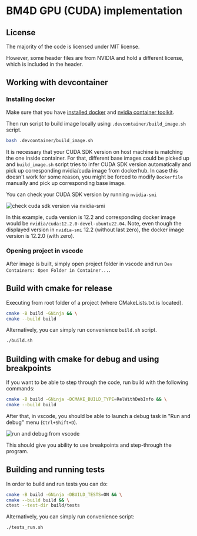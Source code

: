 # BM4D GPU (CUDA) implementation

## License

The majority of the code is licensed under MIT license. 

However, some header files are from NVIDIA and hold a different license, which is included in the header.


## Working with devcontainer

### Installing docker

Make sure that you have [installed docker](https://docs.docker.com/engine/install/) and [nvidia container toolkit](https://docs.nvidia.com/datacenter/cloud-native/container-toolkit/latest/install-guide.html).

Then run script to build image locally using `.devcontainer/build_image.sh` script.

```bash
bash .devcontainer/build_image.sh
```

It is necessary that your CUDA SDK version on host machine is matching the one inside container.
For that, different base images could be picked up and `build_image.sh` script tries to infer
CUDA SDK version automatically and pick up corresponding nvidia/cuda image from dockerhub.
In case this doesn't work for some reason, you might be forced to modify `Dockerfile` manually and pick up corresponding base image.

You can check your CUDA SDK version by running `nvidia-smi`

![check cuda sdk version via nvidia-smi](docs/images/nvidia_version.png)

In this example, cuda version is 12.2 and corresponding docker image would be `nvidia/cuda:12.2.0-devel-ubuntu22.04`. Note, even though the displayed version in `nvidia-smi` 12.2 (without last zero), the docker image version is 12.2.0 (with zero).

### Opening project in vscode

After image is built, simply open project folder in vscode and run `Dev Containers: Open Folder in Container...`.

## Build with cmake for release

Executing from root folder of a project (where CMakeLists.txt is located).

```bash
cmake -B build -GNinja && \
cmake --build build
```

Alternatively, you can simply run convenience `build.sh` script.

```bash
./build.sh
```

## Building with cmake for debug and using breakpoints

If you want to be able to step through the code, run build with the following commands:

```bash
cmake -B build -GNinja -DCMAKE_BUILD_TYPE=RelWithDebInfo && \
cmake --build build
```

After that, in vscode, you should be able to launch a debug task in "Run and debug" menu (`Ctrl+Shift+D`).

![run and debug from vscode](docs/images/launch_salesman_debug.png)

This should give you ability to use breakpoints and step-through the program.

## Building and running tests

In order to build and run tests you can do:

```bash
cmake -B build -GNinja -DBUILD_TESTS=ON && \
cmake --build build && \
ctest --test-dir build/tests
```

Alternatively, you can simply run convenience script:

```bash
./tests_run.sh
```